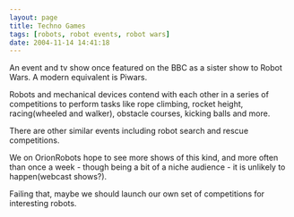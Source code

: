 ```yaml
---
layout: page
title: Techno Games
tags: [robots, robot events, robot wars]
date: 2004-11-14 14:41:18
---
```

An event and tv show once featured on the BBC as a sister show to Robot Wars. A modern equivalent is Piwars.

Robots and mechanical devices contend with each other in a series of competitions to perform tasks like rope climbing, rocket height, racing(wheeled and walker), obstacle courses, kicking balls and more.

There are other similar events including robot search and rescue competitions.

We on OrionRobots hope to see more shows of this kind, and more often than once a week - though being a bit of a niche audience - it is unlikely to happen(webcast shows?).

Failing that, maybe we should launch our own set of competitions for interesting robots.
